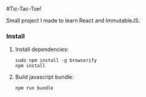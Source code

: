 #Tic-Tac-Toe!

Small project I made to learn React and ImmutableJS.

### Install

1. Install dependencies:
    ```
    sudo npm install -g browserify
    npm install
    ```

2. Build javascript bundle:
    ```
    npm run bundle
    ```
